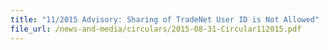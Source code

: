 ```yaml
---
title: "11/2015 Advisory: Sharing of TradeNet User ID is Not Allowed"
file_url: /news-and-media/circulars/2015-08-31-Circular112015.pdf
---
```


